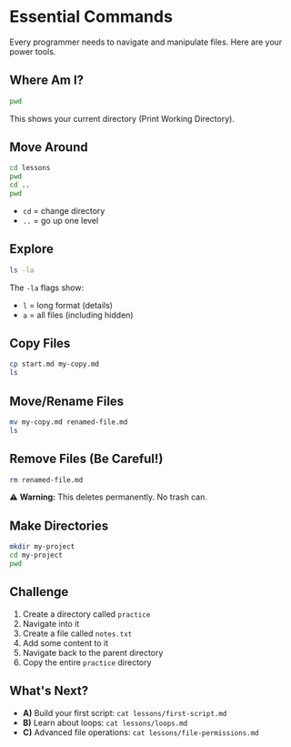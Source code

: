 # Essential Commands

Every programmer needs to navigate and manipulate files. Here are your power tools.

## Where Am I?

```bash
pwd
```

This shows your current directory (Print Working Directory).

## Move Around

```bash
cd lessons
pwd
cd ..
pwd
```

- `cd` = change directory
- `..` = go up one level

## Explore

```bash
ls -la
```

The `-la` flags show:
- `l` = long format (details)
- `a` = all files (including hidden)

## Copy Files

```bash
cp start.md my-copy.md
ls
```

## Move/Rename Files

```bash
mv my-copy.md renamed-file.md
ls
```

## Remove Files (Be Careful!)

```bash
rm renamed-file.md
```

⚠️ **Warning:** This deletes permanently. No trash can.

## Make Directories

```bash
mkdir my-project
cd my-project
pwd
```

## Challenge

1. Create a directory called `practice`
2. Navigate into it
3. Create a file called `notes.txt`
4. Add some content to it
5. Navigate back to the parent directory
6. Copy the entire `practice` directory

## What's Next?

- **A)** Build your first script: `cat lessons/first-script.md`
- **B)** Learn about loops: `cat lessons/loops.md`
- **C)** Advanced file operations: `cat lessons/file-permissions.md`